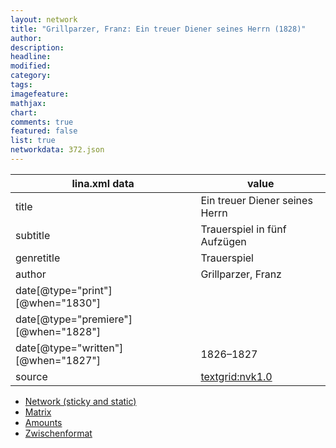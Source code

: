 ```yaml
---
layout: network
title: "Grillparzer, Franz: Ein treuer Diener seines Herrn (1828)"
author:
description:
headline:
modified:
category:
tags:
imagefeature: 
mathjax: 
chart: 
comments: true
featured: false
list: true
networkdata: 372.json
---
```

lina.xml data  | value
------------- | -------------
title|Ein treuer Diener seines Herrn
subtitle|Trauerspiel in fünf Aufzügen
genretitle|Trauerspiel
author|Grillparzer, Franz
date[@type="print"][@when="1830"]|
date[@type="premiere"][@when="1828"]|
date[@type="written"][@when="1827"]|1826–1827
source|[textgrid:nvk1.0](https://textgridlab.org/1.0/tgcrud-public/rest/textgrid:nvk1.0/data)



* [Network (sticky and static)](/network372)
* [Matrix](/matrix372)
* [Amounts](/amounts372)
* [Zwischenformat](/lina372 )
